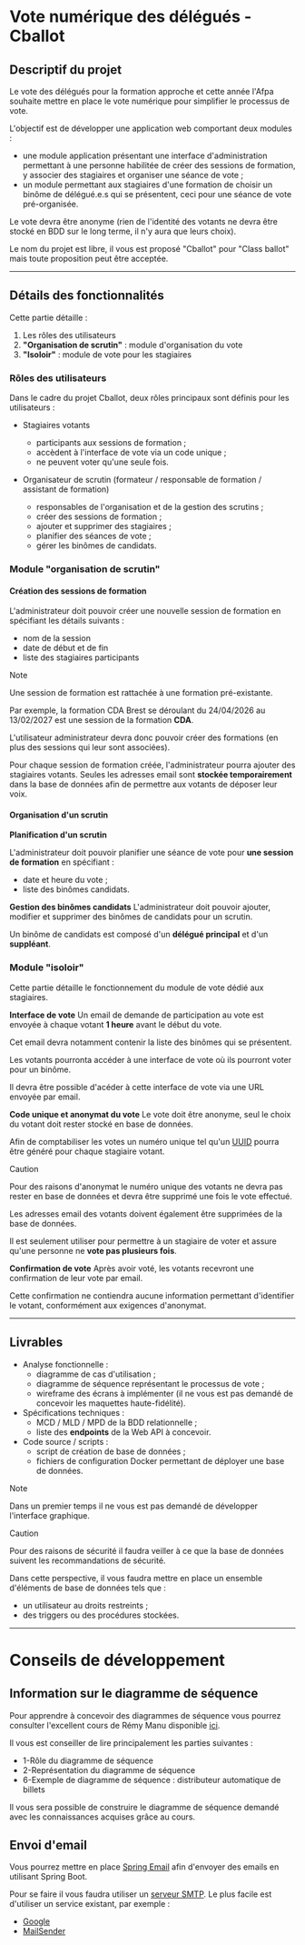 # Vote numérique des délégués - Cballot

## Descriptif du projet

Le vote des délégués pour la formation approche et cette année l'Afpa souhaite mettre en place le vote numérique pour simplifier le processus de vote.

L'objectif est de développer une application web comportant deux modules :

- une module application présentant une interface d'administration permettant à une personne habilitée de créer des sessions de formation, y associer des stagiaires et organiser une séance de vote ;
- un module permettant aux stagiaires d'une formation de choisir un binôme de délégué.e.s qui se présentent, ceci pour une séance de vote pré-organisée.

Le vote devra être anonyme (rien de l'identité des votants ne devra être stocké en BDD sur le long terme, il n'y aura que leurs choix).

Le nom du projet est libre, il vous est proposé "Cballot" pour "Class ballot" mais toute proposition peut être acceptée.

---

## Détails des fonctionnalités

Cette partie détaille :
1. Les rôles des utilisateurs 
2. **"Organisation de scrutin"** : module d'organisation du vote
3. **"Isoloir"** : module de vote pour les stagiaires 

### Rôles des utilisateurs

Dans le cadre du projet Cballot, deux rôles principaux sont définis pour les utilisateurs :
- Stagiaires votants
    - participants aux sessions de formation ;
    - accèdent à l'interface de vote via un code unique ;
    - ne peuvent voter qu'une seule fois.

- Organisateur de scrutin (formateur / responsable de formation / assistant de formation)
    - responsables de l'organisation et de la gestion des scrutins ;
    - créer des sessions de formation ;
    - ajouter et supprimer des stagiaires ;
    - planifier des séances de vote ;
    - gérer les binômes de candidats.

### Module "organisation de scrutin"

#### Création des sessions de formation

L'administrateur doit pouvoir créer une nouvelle session de formation en spécifiant les détails suivants :
- nom de la session
- date de début et de fin
- liste des stagiaires participants

> [!NOTE]
> Une session de formation est rattachée à une formation pré-existante.
>
> Par exemple, la formation CDA Brest se déroulant du 24/04/2026 au 13/02/2027 est une session de la formation **CDA**.

L'utilisateur administrateur devra donc pouvoir créer des formations (en plus des sessions qui leur sont associées).

Pour chaque session de formation créée, l'administrateur pourra ajouter des stagiaires votants. Seules les adresses email sont **stockée temporairement** dans la base de données afin de permettre aux votants de déposer leur voix.

#### Organisation d'un scrutin

**Planification d'un scrutin**

L'administrateur doit pouvoir planifier une séance de vote pour **une session de formation** en spécifiant :
- date et heure du vote ;
- liste des binômes candidats.

**Gestion des binômes candidats**
L'administrateur doit pouvoir ajouter, modifier et supprimer des binômes de candidats pour un scrutin.

Un binôme de candidats est composé d'un **délégué principal** et d'un **suppléant**.

### Module "isoloir"

Cette partie détaille le fonctionnement du module de vote dédié aux stagiaires.

**Interface de vote**
Un email de demande de participation au vote est envoyée à chaque votant **1 heure** avant le début du vote.

Cet email devra notamment contenir la liste des binômes qui se présentent.

Les votants pourronta accéder à une interface de vote où ils pourront voter pour un binôme.

Il devra être possible d'acéder à cette interface de vote via une URL envoyée par email.

**Code unique et anonymat du vote**
Le vote doit être anonyme, seul le choix du votant doit rester stocké en base de données.

Afin de comptabiliser les votes un numéro unique tel qu'un [UUID](https://www.postgresql.org/docs/current/datatype-uuid.html) pourra être généré pour chaque stagiaire votant.

> [!CAUTION]
> Pour des raisons d'anonymat le numéro unique des votants ne devra pas rester en base de données et devra être supprimé une fois le vote effectué.
>
> Les adresses email des votants doivent également être supprimées de la base de données.
>
> Il est seulement utiliser pour permettre à un stagiaire de voter et assure qu'une personne ne **vote pas plusieurs fois**.

**Confirmation de vote**
Après avoir voté, les votants recevront une confirmation de leur vote par email.

Cette confirmation ne contiendra aucune information permettant d'identifier le votant, conformément aux exigences d'anonymat.

---

## Livrables

- Analyse fonctionnelle :
    - diagramme de cas d'utilisation ;
    - diagramme de séquence représentant le processus de vote ;
    - wireframe des écrans à implémenter (il ne vous est pas demandé de concevoir les maquettes haute-fidélité).
- Spécifications techniques :
    - MCD / MLD / MPD de la BDD relationnelle ;
    - liste des **endpoints** de la Web API à concevoir.
- Code source / scripts :
    - script de création de base de données ;
    - fichiers de configuration Docker permettant de déployer une base de données.

> [!NOTE]
> Dans un premier temps il ne vous est pas demandé de développer l'interface graphique. 

> [!CAUTION]
> Pour des raisons de sécurité il faudra veiller à ce que la base de données suivent les recommandations de sécurité.
>
> Dans cette perspective, il vous faudra mettre en place un ensemble d'éléments de base de données tels que :
> - un utilisateur au droits restreints ;
> - des triggers ou des procédures stockées.

---

# Conseils de développement

## Information sur le diagramme de séquence

Pour apprendre à concevoir des diagrammes de séquence vous pourrez consulter l'excellent cours de Rémy Manu disponible [ici](http://remy-manu.no￾ip.biz/UML/Cours/coursUML5.pdf).

Il vous est conseiller de lire principalement les parties suivantes :
- 1-Rôle du diagramme de séquence
- 2-Représentation du diagramme de séquence
- 6-Exemple de diagramme de séquence : distributeur automatique de billets

Il vous sera possible de construire le diagramme de séquence demandé avec les connaissances acquises grâce au cours.

## Envoi d'email

Vous pourrez mettre en place [Spring Email](https://www.baeldung.com/spring-email) afin d'envoyer des emails en utilisant Spring Boot.

Pour se faire il vous faudra utiliser un [serveur SMTP](https://fr.wikipedia.org/wiki/Simple_Mail_Transfer_Protocol). Le plus facile est d'utiliser un service existant, par exemple :
- [Google](https://medium.com/tuanhdotnet/tips-for-sending-mail-from-a-spring-boot-application-using-google-as-mail-server-fcf5ab042594)
- [MailSender](https://www.mailersend.com/n)